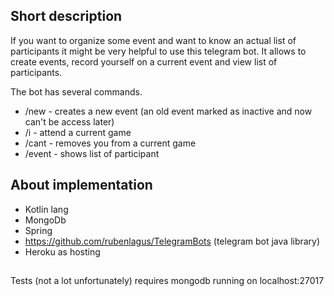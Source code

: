 ## Short description
If you want to organize some event and want to know an actual list of participants it might be very helpful to use this
telegram bot. It allows to create events, record yourself on a current event and view list of participants.

The bot has several commands.

* /new - creates a new event (an old event marked as inactive and now can't be access later)
* /i - attend a current game
* /cant - removes you from a current game
* /event - shows list of participant

## About implementation
* Kotlin lang
* MongoDb
* Spring
* https://github.com/rubenlagus/TelegramBots (telegram bot java library)
* Heroku as hosting

##
Tests (not a lot unfortunately) requires mongodb running on localhost:27017